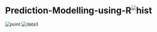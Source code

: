 # Prediction-Modelling-using-R![hist](https://github.com/Nouman64-cat/Prediction-Modelling-using-R/assets/112774247/02396ae7-2076-4b92-99ac-329fed390f6f)
![point](https://github.com/Nouman64-cat/Prediction-Modelling-using-R/assets/112774247/b845f7c3-af01-49b0-a6c2-ec38bbae954e)
![data3](https://github.com/Nouman64-cat/Prediction-Modelling-using-R/assets/112774247/4f27ac87-eaa3-4419-b25f-be497602f408)
